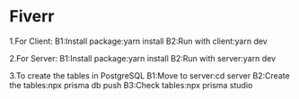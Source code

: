 # Fiverr

1.For Client:
  B1:Install package:yarn install
  B2:Run with client:yarn dev

2.For Server:
  B1:Install package:yarn install
  B2:Run with server:yarn dev

3.To create the tables in PostgreSQL
  B1:Move to server:cd server
  B2:Create the tables:npx prisma db push
  B3:Check tables:npx prisma studio
